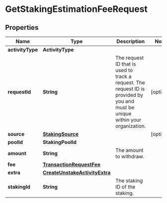 

# GetStakingEstimationFeeRequest


## Properties

| Name | Type | Description | Notes |
|------------ | ------------- | ------------- | -------------|
|**activityType** | **ActivityType** |  |  |
|**requestId** | **String** | The request ID that is used to track a request. The request ID is provided by you and must be unique within your organization. |  [optional] |
|**source** | [**StakingSource**](StakingSource.md) |  |  [optional] |
|**poolId** | **StakingPoolId** |  |  |
|**amount** | **String** | The amount to withdraw. |  |
|**fee** | [**TransactionRequestFee**](TransactionRequestFee.md) |  |  |
|**extra** | [**CreateUnstakeActivityExtra**](CreateUnstakeActivityExtra.md) |  |  |
|**stakingId** | **String** | The staking ID of the staking. |  |



